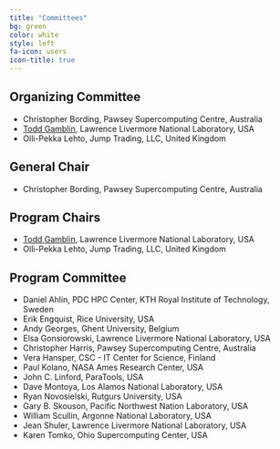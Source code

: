 ```yaml
---
title: "Committees"
bg: green
color: white
style: left
fa-icon: users
icon-title: true
---
```


## Organizing Committee

* Christopher Bording, Pawsey Supercomputing Centre, Australia
* [Todd Gamblin](http://people.llnl.gov/gamblin2), Lawrence Livermore National Laboratory, USA
* Olli-Pekka Lehto, Jump Trading, LLC, United Kingdom

## General Chair

* Christopher Bording, Pawsey Supercomputing Centre, Australia

## Program Chairs

* [Todd Gamblin](http://people.llnl.gov/gamblin2), Lawrence Livermore National Laboratory, USA
* Olli-Pekka Lehto, Jump Trading, LLC, United Kingdom

## Program Committee

* Daniel Ahlin, PDC HPC Center, KTH Royal Institute of Technology, Sweden
* Erik Engquist, Rice University, USA
* Andy Georges, Ghent University, Belgium
* Elsa Gonsiorowski, Lawrence Livermore National Laboratory, USA
* Christopher Harris, Pawsey Supercomputing Centre, Australia
* Vera Hansper, CSC - IT Center for Science, Finland
* Paul Kolano, NASA Ames Research Center, USA
* John C. Linford, ParaTools, USA
* Dave Montoya, Los Alamos National Laboratory, USA
* Ryan Novosielski, Rutgurs University, USA
* Gary B. Skouson, Pacific Northwest Nation Laboratory, USA
* William Scullin, Argonne National Laboratory, USA
* Jean Shuler, Lawrence Livermore National Laboratory, USA
* Karen Tomko, Ohio Supercomputing Center, USA
